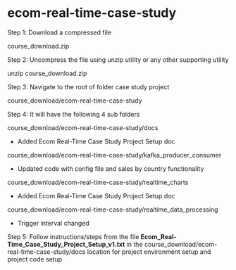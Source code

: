 # ecom-real-time-case-study

Step 1: Download a compressed file

course_download.zip

Step 2: Uncompress the file using unzip utility or any other supporting utility

unzip course_download.zip

Step 3: Navigate to the root of folder case study project

course_download/ecom-real-time-case-study

Step 4: It will have the following 4 sub folders

course_download/ecom-real-time-case-study/docs
- Added Ecom Real-Time Case Study Project Setup doc

course_download/ecom-real-time-case-study/kafka_producer_consumer
- Updated code with config file and sales by country functionality

course_download/ecom-real-time-case-study/realtime_charts
- Added Ecom Real-Time Case Study Project Setup doc

course_download/ecom-real-time-case-study/realtime_data_processing
- Trigger interval changed

Step 5: Follow instructions/steps from the file **Ecom_Real-Time_Case_Study_Project_Setup_v1.txt** in the course_download/ecom-real-time-case-study/docs location for project environment setup and project code setup 

